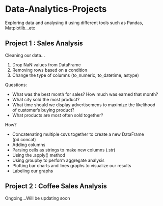 # Data-Analytics-Projects
Exploring data and analysing it using different tools such as Pandas, Matplotlib...etc

## Project 1 : Sales Analysis

Cleaning our data...
1. Drop NaN values from DataFrame
2. Removing rows based on a condition
3. Change the type of columns (to_numeric, to_datetime, astype)

Questions:
- What was the best month for sales? How much was earned that month?
- What city sold the most product?
- What time should we display advertisemens to maximize the likelihood of customer’s buying product?
- What products are most often sold together?

How?
- Concatenating multiple csvs together to create a new DataFrame (pd.concat)
- Adding columns
- Parsing cells as strings to make new columns (.str)
- Using the .apply() method
- Using groupby to perform aggregate analysis
- Plotting bar charts and lines graphs to visualize our results
- Labeling our graphs

## Project 2 : Coffee Sales Analysis 

Ongoing...Will be updating soon
